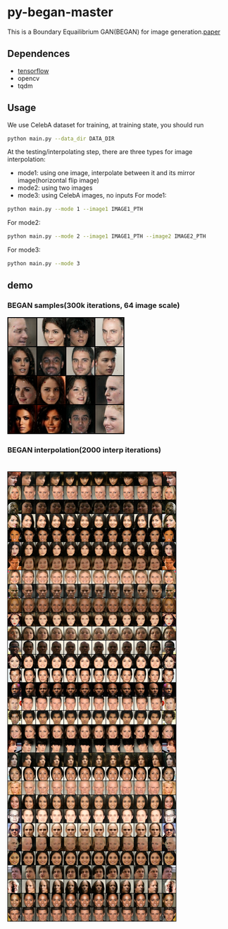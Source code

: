 # py-began-master

This is a Boundary Equailibrium GAN(BEGAN) for image generation.[paper](https://arxiv.org/abs/1703.10717)

## Dependences
* [tensorflow](https://www.tensorflow.org/)
* opencv
* tqdm

## Usage

We use CelebA dataset for training, at training state, you should run
```bash
python main.py --data_dir DATA_DIR
```

At the testing/interpolating step, there are three types for image interpolation:
* mode1: using one image, interpolate between it and its mirror image(horizontal flip image)
* mode2: using two images
* mode3: using CelebA images, no inputs
For mode1:
```bash
python main.py --mode 1 --image1 IMAGE1_PTH
```
For mode2:
```bash
python main.py --mode 2 --image1 IMAGE1_PTH --image2 IMAGE2_PTH
```
For mode3:
```bash
python main.py --mode 3
```

## demo
### BEGAN samples(300k iterations, 64 image scale)
![](299500_G.png "BEGAN samples")

### BEGAN interpolation(2000 interp iterations)
![](test0_interp_G.png "BEGAN interpolation")
=======

